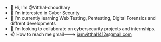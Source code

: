 - 👋 Hi, I’m @Vitthal-choudhary
- 👀 I’m interested in Cyber Security
- 🌱 I’m currently learning Web Testing, Pentesting, Digital Forensics and diffrent developments
- 💞️ I’m looking to collaborate on cybersecurity projects and internships.
- 📫 How to reach me gmail---> iamvitthal1412@gmail.com

<!---
Vitthal-choudhary/Vitthal-choudhary is a ✨ special ✨ repository because its `README.md` (this file) appears on your GitHub profile.
You can click the Preview link to take a look at your changes.
--->
